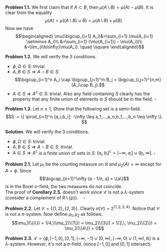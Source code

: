 **Problem 1.1.** We first claim that if $A \subset B$, then $\mu(A \setminus B) = \mu(A) - \mu(B)$.  It is clear from the equality 
$$\mu(A) = \mu((A \setminus B) \cup B) = \mu(A \setminus B) + \mu(B).$$
Now we have
$$\begin{aligned}
\mu(\bigcup_{i=1} A_i)&=\sum_{i=1} \mu(A_{i+1} \setminus A_i)\\
&=\sum_{i=1} (\mu(A_{i+1}) - \mu(A_i))\\
&=\lim_{i\to\infty}\mu(A_i). \quad \square
\end{aligned}$$

**Problem 1.2.**  We will verify the 3 conditions.
- $\phi, \Omega \in S$: trivial.
- $A, B \in S \Rightarrow A \cap B \in S$: $$\bigcup_{i=1}^n A_i \cap \bigcup_{j=1}^m B_j = \bigcup_{i,j=1}^{n,m}(A_i\cap B_j).$$
- $A \in S \Rightarrow A^c \in S$: trivial. 
Also any field containing $S$ clearly has the property that any finite union of elements in $S$ should be in the field. $\square$


**Problem 1.3.** Let $n \geq 1$, Show that the following set is a semi-field.
$$S := \{ \prod_{i=1}^n (a_i,b_i]: -\infty \leq a_1,...,a_n,b_1,...,b_n \leq \infty \}. $$

**Solution.**  We will verify the 3 conditions.
- $\phi, \Omega \in S$: trivial.
- $A, B \in S \Rightarrow A \cap B \in S$: trivial.
- $A \in S \Rightarrow A^c$ is a finite union of sets in $S$: $(a_i,b_i]^c = (-\infty,a_i] \cup (b_i,\infty]$. $\square$

**Problem 2.1.**  Let $\mu_1$ be the counting measure on $\mathbb{R}$ and $\mu_2(A)=\infty$ except for $A = \phi$.
Since 
$$\bigcap_{n=1}^\infty (a - 1/n, a] = \{a\}$$
is in the Borel $\sigma$-field, the two measures do not coincide.  
The proof of **Corollary 2.5.** doesn't work since $\mathcal{L}$ is not a $\lambda$-system (consider a complement of $R \setminus \{p\}). \quad\square$

**Problem 2.2.** Let $\mathcal{C}=\{\{1,2\}, \{2,3\}\}.$ Clearly $\sigma(\mathcal{C}) = 2^{\{1,2,3,4\}}$. Notice that $\mathcal{C}$ is not a $\pi$-system. Now define $\mu_1, \mu_2$ as follows.
$$\mu_1(\{i\}) = 1/4,\\\mu_2(\{1\}) = \mu_2(\{3\}) = 1/2,\, \mu_2(\{2\}) = \mu_2(\{4\}) = 0$$

**Problem 2.3.** $\mathcal{L} = \{ \phi, [-1,0], [0,1], (-\infty, -1) \cup (0, \infty), (-\infty, 0) \cup (1, \infty), \mathbb{R} \}$ is a $\lambda$-system. However, it's not a $\sigma$-field. (since $[-1,0]$ and $[0,1]$ intersect)
<!--stackedit_data:
eyJoaXN0b3J5IjpbLTE4MjM5NjQ1OTYsLTEzMjU5NjMyNzUsMT
g4NjYyOTg0OSwxNzY0NTYwNDQyLDYzMzYwNzUzOF19
-->